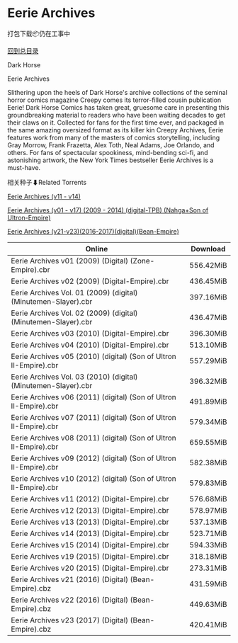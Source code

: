 # Eerie Archives

打包下载📦仍在工事中

[回到总目录](/Catalogs.md)

Dark Horse

Eerie Archives

Slithering upon the heels of Dark Horse's archive collections of the seminal horror comics magazine Creepy comes its terror-filled cousin publication Eerie! Dark Horse Comics has taken great, gruesome care in presenting this groundbreaking material to readers who have been waiting decades to get their claws on it. Collected for fans for the first time ever, and packaged in the same amazing oversized format as its killer kin Creepy Archives, Eerie features work from many of the masters of comics storytelling, including Gray Morrow, Frank Frazetta, Alex Toth, Neal Adams, Joe Orlando, and others. For fans of spectacular spookiness, mind-bending sci-fi, and astonishing artwork, the New York Times bestseller Eerie Archives is a must-have.





相关种子⬇Related Torrents

[Eerie Archives (v11 - v14)](https://github.com/alicewish/markdown/blob/master/torrent/Eerie-Archives--v11---v14.md)

[Eerie Archives (v01 - v17) (2009 - 2014) (digital-TPB) (Nahga+Son of Ultron-Empire)](https://github.com/alicewish/markdown/blob/master/torrent/Eerie-Archives--v01---v17---2009---2014---digital-TPB---Nahga-Son-of-Ultron-Empire.md)

[Eerie Archives (v21-v23)(2016-2017)(digital)(Bean-Empire)](https://github.com/alicewish/markdown/blob/master/torrent/Eerie-Archives--v21-v23--2016-2017--digital--Bean-Empire.md)

Online | Download
--- | ---
Eerie Archives v01 (2009) (Digital) (Zone-Empire).cbr | 556.42MiB
Eerie Archives v02 (2009) (Digital-Empire).cbr | 436.45MiB
Eerie Archives Vol. 01 (2009) (digital) (Minutemen-Slayer).cbr | 397.16MiB
Eerie Archives Vol. 02 (2009) (digital) (Minutemen-Slayer).cbr | 436.47MiB
Eerie Archives v03 (2010) (Digital-Empire).cbr | 396.30MiB
Eerie Archives v04 (2010) (Digital-Empire).cbr | 513.10MiB
Eerie Archives v05 (2010) (digital) (Son of Ultron II-Empire).cbr | 557.29MiB
Eerie Archives Vol. 03 (2010) (digital) (Minutemen-Slayer).cbr | 396.32MiB
Eerie Archives v06 (2011) (digital) (Son of Ultron II-Empire).cbr | 491.89MiB
Eerie Archives v07 (2011) (digital) (Son of Ultron II-Empire).cbr | 579.34MiB
Eerie Archives v08 (2011) (digital) (Son of Ultron II-Empire).cbr | 659.55MiB
Eerie Archives v09 (2012) (digital) (Son of Ultron II-Empire).cbr | 582.38MiB
Eerie Archives v10 (2012) (digital) (Son of Ultron II-Empire).cbr | 579.83MiB
Eerie Archives v11 (2012) (Digital-Empire).cbr | 576.68MiB
Eerie Archives v12 (2013) (Digital-Empire).cbr | 578.97MiB
Eerie Archives v13 (2013) (Digital-Empire).cbr | 537.13MiB
Eerie Archives v14 (2013) (Digital-Empire).cbr | 523.71MiB
Eerie Archives v15 (2014) (Digital-Empire).cbr | 594.33MiB
Eerie Archives v19 (2015) (Digital-Empire).cbr | 318.18MiB
Eerie Archives v20 (2015) (Digital-Empire).cbr | 273.31MiB
Eerie Archives v21 (2016) (Digital) (Bean-Empire).cbz | 431.59MiB
Eerie Archives v22 (2016) (Digital) (Bean-Empire).cbz | 449.63MiB
Eerie Archives v23 (2017) (Digital) (Bean-Empire).cbz | 420.41MiB